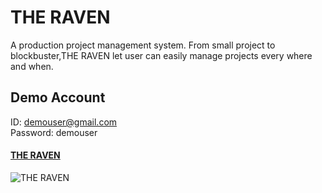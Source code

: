 # THE RAVEN

A production project management system.
From small project to blockbuster,THE RAVEN let user can easily manage projects
every where and when.

## Demo Account
ID: demouser@gmail.com </br>
Password: demouser

#### [THE RAVEN](https://the-raven-a298b.web.app/) 
![THE RAVEN](https://media.giphy.com/media/L3lDNM1oIYHQuU3u5p/giphy.gif) </br>

